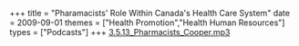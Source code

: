 +++
title = "Pharamacists' Role Within Canada's Health Care System"
date = 2009-09-01
themes = ["Health Promotion","Health Human Resources"]
types = ["Podcasts"]
+++
[3.5.13_Pharmacists_Cooper.mp3](/files/3.5.13_Pharmacists_Cooper.mp3)
